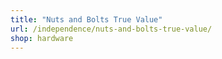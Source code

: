```yaml
---
title: "Nuts and Bolts True Value"
url: /independence/nuts-and-bolts-true-value/
shop: hardware
---
```

